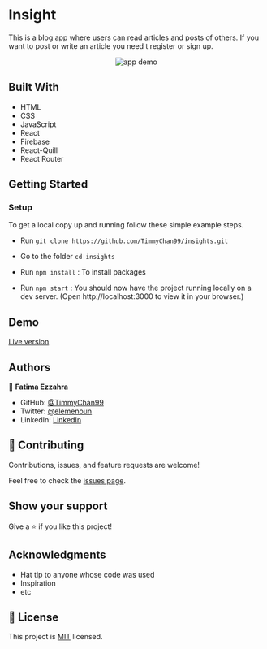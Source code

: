 # Insight
This is a blog app where users can read articles and posts of others. If you want to post or write an article you need t register or sign up.
<p align="center">
<img src="https://user-images.githubusercontent.com/92228303/182718975-e6650cbe-fbc9-4d4a-9f65-899080af793b.gif" alt="app demo" />
</p>

## Built With

- HTML
- CSS
- JavaScript
- React
- Firebase
- React-Quill
- React Router

## Getting Started

### **Setup**
To get a local copy up and running follow these simple example steps.

- Run `git clone https://github.com/TimmyChan99/insights.git`
- Go to the folder `cd insights`

- Run `npm install` : To install packages

- Run `npm start` : You should now have the project running locally on a dev server.
 (Open http://localhost:3000 to view it in your browser.)

## Demo

[Live version](https://timmychan99.github.io/insights/)

## Authors

👤 **Fatima Ezzahra**

- GitHub: [@TimmyChan99](https://github.com/TimmyChan99)
- Twitter: [@elemenoun](https://twitter.com/elemenoun)
- LinkedIn: [LinkedIn](https://www.linkedin.com/in/fatima-ezzahra-elemenoun-020841225/)


## 🤝 Contributing

Contributions, issues, and feature requests are welcome!

Feel free to check the [issues page](../../issues/).

## Show your support

Give a ⭐️ if you like this project!

## Acknowledgments


- Hat tip to anyone whose code was used
- Inspiration
- etc



## 📝 License

This project is [MIT](./MIT.md) licensed.
